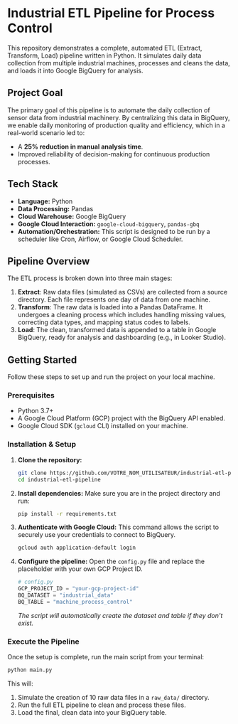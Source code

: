 
# Industrial ETL Pipeline for Process Control

This repository demonstrates a complete, automated ETL (Extract, Transform, Load) pipeline written in Python. It simulates daily data collection from multiple industrial machines, processes and cleans the data, and loads it into Google BigQuery for analysis.

## Project Goal

The primary goal of this pipeline is to automate the daily collection of sensor data from industrial machinery. By centralizing this data in BigQuery, we enable daily monitoring of production quality and efficiency, which in a real-world scenario led to:

  - A **25% reduction in manual analysis time**.
  - Improved reliability of decision-making for continuous production processes.

## Tech Stack

  - **Language:** Python
  - **Data Processing:** Pandas
  - **Cloud Warehouse:** Google BigQuery
  - **Google Cloud Interaction:** `google-cloud-bigquery`, `pandas-gbq`
  - **Automation/Orchestration:** This script is designed to be run by a scheduler like Cron, Airflow, or Google Cloud Scheduler.

## Pipeline Overview

The ETL process is broken down into three main stages:

1.  **Extract**: Raw data files (simulated as CSVs) are collected from a source directory. Each file represents one day of data from one machine.
2.  **Transform**: The raw data is loaded into a Pandas DataFrame. It undergoes a cleaning process which includes handling missing values, correcting data types, and mapping status codes to labels.
3.  **Load**: The clean, transformed data is appended to a table in Google BigQuery, ready for analysis and dashboarding (e.g., in Looker Studio).

## Getting Started

Follow these steps to set up and run the project on your local machine.

### Prerequisites

  - Python 3.7+
  - A Google Cloud Platform (GCP) project with the BigQuery API enabled.
  - Google Cloud SDK (`gcloud` CLI) installed on your machine.

### Installation & Setup

1.  **Clone the repository:**

    ```bash
    git clone https://github.com/VOTRE_NOM_UTILISATEUR/industrial-etl-pipeline.git
    cd industrial-etl-pipeline
    ```

2.  **Install dependencies:**
    Make sure you are in the project directory and run:

    ```bash
    pip install -r requirements.txt
    ```

3.  **Authenticate with Google Cloud:**
    This command allows the script to securely use your credentials to connect to BigQuery.

    ```bash
    gcloud auth application-default login
    ```

4.  **Configure the pipeline:**
    Open the `config.py` file and replace the placeholder with your own GCP Project ID.

    ```python
    # config.py
    GCP_PROJECT_ID = "your-gcp-project-id"
    BQ_DATASET = "industrial_data"
    BQ_TABLE = "machine_process_control"
    ```

    *The script will automatically create the dataset and table if they don't exist.*

### Execute the Pipeline

Once the setup is complete, run the main script from your terminal:

```bash
python main.py
```

This will:

1.  Simulate the creation of 10 raw data files in a `raw_data/` directory.
2.  Run the full ETL pipeline to clean and process these files.
3.  Load the final, clean data into your BigQuery table.


